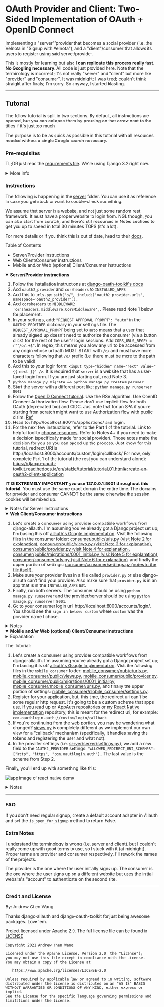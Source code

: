# OAuth Provider and Client: Two-Sided Implementation of OAuth + OpenID Connect

Implementing a "server"/provider that becomes a social provider
(i.e. the Velnota in "Signup with Velnota"),
and a "client"/consumer that allows its users to register using
said server/provider.

This is mostly for learning but also **I can replicate
this process really fast. No Googling necessary**. All code
is just provided here. Note that the terminology
is incorrect; it's not really "server" and "client"
but more like "provider" and "consumer". It was midnight;
I was tired; couldn't think straight after finals; I'm sorry.
So anyway, I started blasting.

---
## Tutorial

The follow tutorial is split in two sections.
By default, all instructions are opened, but you
can collapse them by pressing on that arrow next
to the titles if it's just too much.

The purpose is to be as quick as possible in this tutorial with
all resources needed without a single Google search necessary.

### Pre-requisites

TL;DR just read the [requirements file](./requirements.txt).
We're using Django 3.2 right now.

<details>
<summary>More info</summary>
Your server needs django-oauth-toolkit and django-cors-headers.
Your "client" needs django-allauth (recommended since they have a base
class. Also, I've been using cookiecutter-django like a drug
addict, so no surprises here).

Besides requirements, you'll also probably want a website already working
ish. For example, a registration page would be helpful for server.
</details>

### Instructions

The following is happening in the [server](./server) folder.
You can use it as reference in case you get stuck or want
to double-check something.

We assume that server is a website, and not just some random
rest framework. It must have a proper website to login from.
NGL though, you can also start from scratch, and there's still resources
in Notes sections to get you up to speed in total 30 minutes TOPS (it's a lot).

For more details or if you think this is out of date, head to their
[docs](https://django-oauth-toolkit.readthedocs.io/en/latest/tutorial/tutorial_01.html).

Table of Contents
- Server/Provider instructions
- Web Client/Consumer instructions
- Mobile and/or Web (optional) Client/Consumer instructions

<details open>
<summary><strong>Server/Provider instructions</strong></summary>

1. Follow the installation instructions at
   [django-oauth-toolkit's docs](https://django-oauth-toolkit.readthedocs.io/en/latest/install.html)
1. Add `oauth2_provider` and `corsheaders` to `INSTALLED_APPS`
1. Add this to `urls.py`: `path("o/", include('oauth2_provider.urls', namespace='oauth2_provider')),`
1. Add `corsheaders` to `MIDDLEWARE`: `'corsheaders.middleware.CorsMiddleware',`.
   Please read Note 1 below for placement.
1. In your settings, add: `"REQUEST_APPROVAL_PROMPT": "auto"` in the
   `OAUTH2_PROVIDER` dictionary in your settings file. The `REQUEST_APPROVAL_PROMPT`
   being set to `auto` means that a user that already signed up doesn't need to
   authorize the consumer (via a button click) for the rest of the user's login
   sessions. Add `CORS_URLS_REGEX = r"^/o/.+$"`.
   In regex, this means you allow any url to be accessed from any origin whose url path
   MUST START with `/o/` and must have more characters
   following that `/o/` prefix (i.e. there must be more to the path to be valid).
1. Add this to your login form: `<input type="hidden" name="next" value="{{ next }}" />`.
   It is required that `server` is a website that has a user-faced login form.
   If you are just starting out, read Note 3.
1. `python manage.py migrate && python manage.py createsuperuser`
1. Start the server with a different port like: `python manage.py runserver 8001`
1. Follow the [OpenID Connect tutorial](https://django-oauth-toolkit.readthedocs.io/en/latest/oidc.html).
   Use the RSA algorithm. Use OpenID Connect Authorization flow. Please don't use
   Implicit flow for both OAuth (deprecated too) and OIDC.
   Just note that for an SPA if you're starting from scratch might want to use
   Authorization flow with public claim.
   [Ref](https://medium.com/@robert.broeckelmann/securely-using-the-oidc-authorization-code-flow-and-a-public-client-with-single-page-applications-55e0a648ab3a)
1. Head to: http://localhost:8001/o/applications/ and login.
1. For the next few instructions, refer to the Part 1 of the tutorial.
   Link to helpful tool to
   [choose resources](https://medium.com/@robert.broeckelmann/when-to-use-which-oauth2-grants-and-oidc-flows-ec6a5c00d864).
   Refer to Notes 4+ if you need to make a decision (specifically made for social provider).
   Those notes make the decision for you so you can speed up the process. Just know for
   this tutorial, redirect URI is http://localhost:8000/accounts/custom/login/callback/
   For now, only complete Part 1 of the tutorial (the rest you can understand alone):
   https://django-oauth-toolkit.readthedocs.io/en/stable/tutorial/tutorial_01.html#create-an-oauth2-client-application

**IT IS EXTREMELY IMPORTANT you use 127.0.0.1:8001 throughout this tutorial**.
You must use the same exact domain the entire time. The domains for
provider and consumer CANNOT be the same otherwise the session cookies
will be mixed up.

<details>
<summary>Notes for Server Instructions</summary>

1. CorsMiddleware should be placed as high as possible, especially before any
   middleware that can generate responses such as Django’s CommonMiddleware or
   Whitenoise’s WhiteNoiseMiddleware. If it is not before, it will not be able to
   add the CORS headers to these responses. For example:
   ```python
   MIDDLEWARE = [
       'django.middleware.security.SecurityMiddleware',
       'corsheaders.middleware.CorsMiddleware',
       'django.contrib.sessions.middleware.SessionMiddleware',
        ...]
   ```
1. Why did I basically write the exact same instructions as the tutorial?
   Well they wanted to use django-cors-middleware and not django-cors-headers.
   Things go unmaintained all the time, but the middleware version is just
   shut down completely, and the django-oauth-toolkit docs aren't up to date
   with that info.
1. You can also just do the following (credit goes to
   [SIBTC](https://simpleisbetterthancomplex.com/tutorial/2016/06/27/how-to-use-djangos-built-in-login-system.html)):
   1. Go to urls.py and add:
   ```python
   from django.urls import path
   from django.contrib.auth.views import LoginView, LogoutView
   urlpatterns = [
    ...,
    path("accounts/login/", LoginView.as_view(), name='login'),
    path("accounts/logout/", LogoutView.as_view(), name='logout'),
    ...
   ]
   ```
   1. The following three steps is if you just don't have login
      setup yet. Add this homepage to `urls.py`:
      ```python
      from django.urls import path
      from django.views.generic import TemplateView
      urlpatterns = [
        ...,
        path("",
            TemplateView.as_view(template_name="base.html"),
            name="home"
        ),
        ...,
      ]
      ```
   1. Add `LOGIN_REDIRECT_URL = 'home'` to your settings.
   1. Create a template folder and add that to `TEMPLATES` variable
      in settings. Then create `base.html` in that template dir. It
      can be as simple as:
      ```html
      <!DOCTYPE html>
      <html lang="en">
      <head>
          <meta charset="UTF-8">
          <title>Title</title>
      </head>
      <body>
      {% block content %}{% endblock content %}
      </body>
      </html>
      ```
   1. Then create a template at `registration/login.html`:
   ```html
   <!-- If you don't have base.html, then
   you can make a random <body></body> tag instead
   and stick a random thing in. Remember to go to
   settings.py and add your templates dir to `TEMPLATES`
   -->
   {% extends 'base.html' %}
   {% block title %}Login{% endblock %}
   {% block content %}
   <h2>Login</h2>
   <form method="post">
     {% csrf_token %}
     {{ form.as_p }}
     <input type="hidden" name="next" value="{{ next }}" />
     <button type="submit">Login</button>
   </form>
   {% endblock %}
   ```
1. The following is for social provider specific decisions.
   For "Create an OAuth 2 Client Application", save the client id and secret.
   Select "Public" client type (Confidential is for CLIs). "Authorization code" for
   authorization grant type. For redirect URI if you're using allauth from
   the next tutorial below: http://localhost:8000/accounts/custom/login/callback/
   Algorithm is RSA SHA-2 256. When developing with the consumer on port 8000,
   make sure you stay on localhost. Anytime you mention anything with port 8001,
   in this case the provider, make sure you are on 127.0.0.1 or basically a completely
   different domain/host.
1. The redirect uri should have the domain be the same as the way you're accessing
   the consumer. So if you're logging in from http://localhost:8000, then your
   redirect uri must also use localhost:8000

</details>
<!-- End of server instructions -->
</details>

<details open>
<summary><strong>Web Client/Consumer instructions</strong></summary>

1. Let's create a consumer using provider compatible workflows from django-allauth.
   I'm assuming you've already got a Django project set up; I'm basing this off
   [allauth's Google implementation](https://github.com/pennersr/django-allauth/blob/80e07a25803baea4e603251254c7d07ef2ad5bb5/allauth/socialaccount/providers/google/provider.py).
   Visit the following files in the consumer folder:
   [consumer/public/urls.py (visit Note 2 for explanation)](./consumer/public/urls.py),
   [consumer/public/views.py (visit Note 3 for explanation)](./consumer/public/views.py),
   [consumer/public/provider.py (visit Note 4 for explanation)](./consumer/public/provider.py),
   [consumer/public/migrations/0001_initial.py (visit Note 5 for explanation)](./consumer/public/migrations/0001_initial.py),
   [consumer/consumer/urls.py (visit Note 6 for explanation)](./consumer/consumer/urls.py),
   and finally the upper portion of settings:
   [consumer/consumer/settings.py (notes in the file itself)](./consumer/consumer/settings.py).
1. Make sure your provider lives in a file called `provider.py` or else django-allauth
   can't find your provider. Also make sure that `provider.py` is in an app
   that is in the `INSTALLED_APPS` list.
1. Finally, run both servers. The consumer should be using
   `python manage.py runserver` and the provider/server should be using
   `python manage.py runserver 8001`.
1. Go to your consumer login url: http://localhost:8000/accounts/login/.
   You should see the `sign in below: custom` where `custom` was the provider
   name I chose.

<details>
<summary>Notes</summary>

1. The redirect uri should have the domain be the same as the way you're accessing
   the consumer. So if you're logging in from http://localhost:8000, then your
   redirect uri must also use localhost:8000
1. The [consumer/public/urls.py](./consumer/public/urls.py) implementation is just
   to add the django-allauth provider urls. These URLs are the basis for how we grab
   the tokens and register our user.
1. The [consumer/public/views.py](./consumer/public/views.py) implementation is a
   django-allauth subclassed view that complete a social authentication workflow
1. The [consumer/public/provider.py](./consumer/public/provider.py) file is a
   django-allauth provider that configures a new user and authenticates the user based
   on the scopes given in the provider's given token.
1. [consumer/public/migrations/0001_initial.py](./consumer/public/migrations/0001_initial.py)
   is meant for django-allauth. The package requires we have a site in the Django
   provided `Site` model. The code is from cookiecutter-django; I made this migration
   specifically so that we didn't need to create a new Site ourselves via a database CLI.
1. The [consumer/consumer/urls.py](./consumer/consumer/urls.py) is meant to add our
   `public` app's urls (which included the provider url). Additionally, you may notice
   a `TemplateView` being used. In the sample code, I added an index/landing page for
   debugging purposes to show whether the current user is authenticated or not.
1. For those wondering why they're going to `/accounts/profile` on login:
   https://django-allauth.readthedocs.io/en/latest/faq.html#when-i-attempt-to-login-i-run-into-a-404-on-accounts-profile

</details>
<!-- End of web consumer instructions -->
</details>

<details open>
<summary><strong>
Mobile and/or Web (optional) Client/Consumer instructions
</strong></summary>

<details><summary>Explanation</summary>

Before we begin, I want to clarify how this works from the mobile perspective.
We will still be using django-allauth, but for authentication purposes,
we will be using `djangorestframework-simplejwt`. It's an alternative to
Django's session authentication by using stateless JWT tokens. You can also
set up `django-oauth-toolkit` for your consumer instead of `simplejwt` (they're
the exact same thing except OAuth gives "scopes" permissions out-of-the-box).

Additionally, if you'd like to see an example code that hosts the mobile app,
visit https://github.com/Andrew-Chen-Wang/react-native-oauth-login for a fuller
explanation with a for using React Native.

Anyways, the explanation: imagine you're on an app. You press a button that says
"Sign In with Velnota" (no register button since `django-allauth` auto registers
on first login; this can be changed with `SOCIALACCOUNT_AUTO_SIGNUP=False` in
your settings). This button is actually a URL that takes you to the provider's
login page directly without passing the consumer. We want the client to get their
access and refresh token pair directly from the provider.

Then the client gives those provider tokens to the mobile consumer. The consumer
creates its own tokens for the client to use against their endpoints. In this
exchange, the provider tokens will be encrypted in the consumer tokens for
use by the consumer whenever they want. If the user has never signed up on
the consumer end before, using `django-allauth`,
auto signup is enabled (sort of as we still need to write some more code).

We do this because the tokens given by the provider is for authorization against
the **provider's** endpoints, not the consumers (having trouble? Imagine you have a
project but don't want to send emails. Provider is Google, so we use Google to
authenticate. We have several endpoints for our app to use; those endpoints are OURS.
Thus, we are coding this on our project, that is the consumer, and not on the provider,
which is Google in this case).

So the tokens we receive on the mobile app is for going to the endpoints
on the consumer, and the first request is for going to authorized-endpoints
on the provider.

</details>

The Tutorial:

1. Let's create a consumer using provider compatible workflows from django-allauth.
   I'm assuming you've already got a Django project set up; I'm basing this off
   [allauth's Google implementation](https://github.com/pennersr/django-allauth/blob/80e07a25803baea4e603251254c7d07ef2ad5bb5/allauth/socialaccount/providers/google/provider.py).
   Visit the following files in the `mobile_consumer` folder:
   [mobile_consumer/public/urls.py](./mobile_consumer/public/urls.py),
   [mobile_consumer/public/views.py](./mobile_consumer/public/views.py),
   [mobile_consumer/public/provider.py](./mobile_consumer/public/provider.py),
   [mobile_consumer/public/migrations/0001_initial.py](./mobile_consumer/public/migrations/0001_initial.py),
   [mobile_consumer/mobile_consumer/urls.py](./mobile_consumer/mobile_consumer/urls.py),
   and finally the upper portion of settings:
   [mobile_consumer/mobile_consumer/settings.py](./mobile_consumer/mobile_consumer/settings.py).
1. Register for your application, but, this time, the redirect uri can't be some
   regular http request. It's going to be a custom scheme that apps use.
   If you read up on AppAuth repositories or my
   [React Native implementation](https://github.com/Andrew-Chen-Wang/react-native-oauth-login)
   repository, this is meant for the redirect uri, for example:
   `com.oauthlogin.auth://custom/login/callback`
1. If you're continuing from the web portion, you may be wondering what changed?
   [views.py](./mobile_consumer/public/views.py) is completely different as we
   implement our own view for a "callback" mechanism (specifically, it handles
   saving the tokens and registering the user and what not).
1. In the provider settings (i.e.
   [server/server/settings.py](./server/server/settings.py)), we add a new field
   to the `OAUTH2_PROVIDER` settings:
   `"ALLOWED_REDIRECT_URI_SCHEMES": ["http", "https", "com.oauthlogin.auth"],`
   The last value is the scheme from Step 2.

Finally, you'll end up with something like this:

![app image of react native demo](./assets/app.png)

<details><summary>Notes</summary>

1. You may be wondering: why set the SimpleJWT and provider's tokens to never
   expire? Credentials. Unlike before, the mobile app can't save any username
   or password for BOTH the provider (i.e., we can't see the username and password for
   the provider) and the consumer (i.e., the consumer does not use
   credentials in the first place with the consumer; otherwise, that'd be security
   risk on the provider end if the provider wanted the user/client to save their
   provider credentials on a supposedly random consumer, generally speaking).

</details>
<!-- End of mobile consumer instructions -->
</details>

---
### FAQ

If you don't need regular signup, create a default account adapter
in Allauth and set the `is_open_for_signup` method to return False.

### Extra Notes

I understand the terminology is wrong (i.e. server and client), but I couldn't really
come up with good terms to use, so I stuck with it (at midnight). Proper terms are
provider and consumer respectively. I'll rework the names of the projects.

The provider is the one where the user initially signs up.
The consumer is the one where the user signs up on a different
website but uses the initial website's "account" to authenticate
on the second site.

---
### Credit and License

By: Andrew Chen Wang

Thanks django-allauth and django-oauth-toolkit for just being
awesome packages. Love 'em.

Project licensed under Apache 2.0. The full license file can
be found in [LICENSE](./LICENSE)

```text
Copyright 2021 Andrew Chen Wang

Licensed under the Apache License, Version 2.0 (the "License");
you may not use this file except in compliance with the License.
You may obtain a copy of the License at

   https://www.apache.org/licenses/LICENSE-2.0

Unless required by applicable law or agreed to in writing, software
distributed under the License is distributed on an "AS IS" BASIS,
WITHOUT WARRANTIES OR CONDITIONS OF ANY KIND, either express or implied.
See the License for the specific language governing permissions and
limitations under the License.
```
